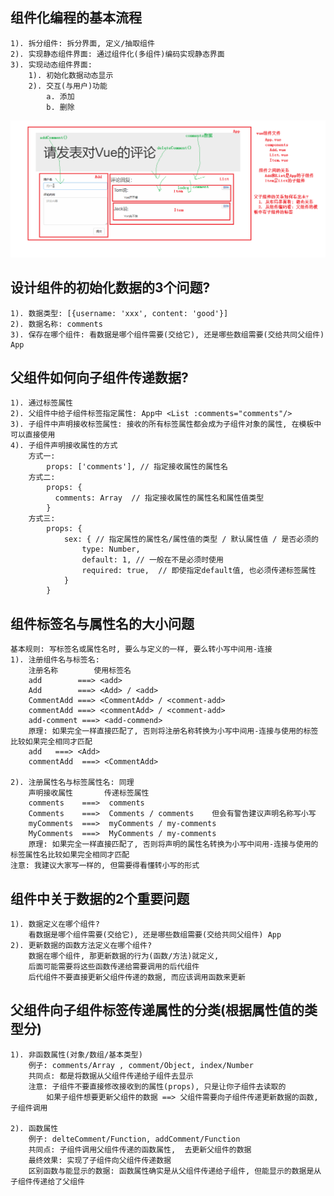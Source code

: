 ## 组件化编程的基本流程
	1). 拆分组件: 拆分界面, 定义/抽取组件
	2). 实现静态组件界面: 通过组件化(多组件)编码实现静态界面
	3). 实现动态组件界面:
		1). 初始化数据动态显示
		2). 交互(与用户)功能
			a. 添加
			b. 删除
![](./imgs/comments练习_分析.png)

## 设计组件的初始化数据的3个问题?
	1). 数据类型: [{username: 'xxx', content: 'good'}]
	2). 数据名称: comments
	3). 保存在哪个组件: 看数据是哪个组件需要(交给它), 还是哪些数组需要(交给共同父组件) App

## 父组件如何向子组件传递数据?
	1). 通过标签属性
	2). 父组件中给子组件标签指定属性: App中 <List :comments="comments"/>
	3). 子组件中声明接收标签属性: 接收的所有标签属性都会成为子组件对象的属性, 在模板中可以直接使用
	4). 子组件声明接收属性的方式
		方式一: 
			props: ['comments'], // 指定接收属性的属性名
		方式二:
			props: {
		      comments: Array  // 指定接收属性的属性名和属性值类型
		    }
		方式三:
			props: {
				sex: { // 指定属性的属性名/属性值的类型 / 默认属性值 / 是否必须的
			        type: Number,
			        default: 1, // 一般在不是必须时使用
			        required: true,  // 即使指定default值, 也必须传递标签属性
			    }
			}

## 组件标签名与属性名的大小问题
	基本规则: 写标签名或属性名时, 要么与定义的一样, 要么转小写中间用-连接
	1). 注册组件名与标签名: 
        注册名称        使用标签名
		add        ===> <add>    
		Add        ===> <Add> / <add>
		CommentAdd ===> <CommentAdd> / <comment-add>
		commentAdd ===> <commentAdd> / <comment-add>
		add-comment ===> <add-commend>
		原理: 如果完全一样直接匹配了, 否则将注册名称转换为小写中间用-连接与使用的标签比较如果完全相同才匹配
		add   ===> <Add>
		commentAdd  ===> <CommentAdd>

	2). 注册属性名与标签属性名: 同理
		声明接收属性	     传递标签属性
		comments    ===>  comments
		Comments    ===>  Comments / comments    但会有警告建议声明名称写小写
		myComments  ===>  myComments / my-comments
		MyComments  ===>  MyComments / my-comments
		原理: 如果完全一样直接匹配了, 否则将声明的属性名转换为小写中间用-连接与使用的标签属性名比较如果完全相同才匹配
	注意: 我建议大家写一样的, 但需要得看懂转小写的形式

## 组件中关于数据的2个重要问题
	1). 数据定义在哪个组件?
		看数据是哪个组件需要(交给它), 还是哪些数组需要(交给共同父组件) App
	2). 更新数据的函数方法定义在哪个组件?
		数据在哪个组件, 那更新数据的行为(函数/方法)就定义, 
		后面可能需要将这些函数传递给需要调用的后代组件
		后代组件不要直接更新父组件传递的数据, 而应该调用函数来更新

## 父组件向子组件标签传递属性的分类(根据属性值的类型分)
	1). 非函数属性(对象/数组/基本类型)
		例子: comments/Array , comment/Object, index/Number
		共同点: 都是将数据从父组件传递给子组件去显示
		注意: 子组件不要直接修改接收到的属性(props), 只是让你子组件去读取的
			如果子组件想要更新父组件的数据 ==> 父组件需要向子组件传递更新数据的函数, 子组件调用

	2). 函数属性
		例子: delteComment/Function, addComment/Function
		共同点: 子组件调用父组件传递的函数属性,  去更新父组件的数据
		最终效果: 实现了子组件向父组件传递数据
		区别函数与能显示的数据: 函数属性确实是从父组件传递给子组件, 但能显示的数据是从子组件传递给了父组件